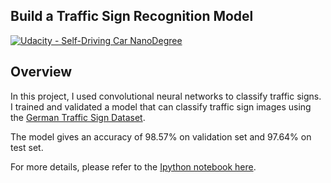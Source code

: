 ## Build a Traffic Sign Recognition Model
[![Udacity - Self-Driving Car NanoDegree](https://s3.amazonaws.com/udacity-sdc/github/shield-carnd.svg)](http://www.udacity.com/drive)

Overview
---
In this project, I used convolutional neural networks to classify traffic signs. I trained and validated a model that can classify traffic sign images using the [German Traffic Sign Dataset](http://benchmark.ini.rub.de/?section=gtsrb&subsection=dataset).

The model gives an accuracy of 98.57% on validation set and 97.64% on test set.

For more details, please refer to the [Ipython notebook here]().
